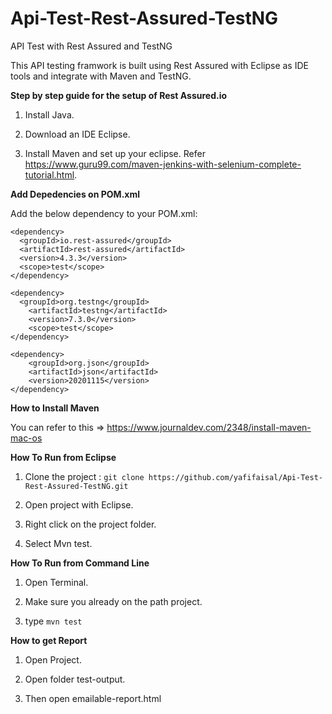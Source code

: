 # Api-Test-Rest-Assured-TestNG
API Test with Rest Assured and TestNG

This API testing framwork is built using Rest Assured with Eclipse as IDE tools and integrate with Maven and TestNG. 

**Step by step guide for the setup of Rest Assured.io**

1) Install Java. 

2) Download an IDE Eclipse.

3) Install Maven and set up your eclipse. Refer https://www.guru99.com/maven-jenkins-with-selenium-complete-tutorial.html.

**Add Depedencies on POM.xml**

Add the below dependency to your POM.xml:

```
<dependency>
  <groupId>io.rest-assured</groupId>
  <artifactId>rest-assured</artifactId>
  <version>4.3.3</version>
  <scope>test</scope>
</dependency>

<dependency>
  <groupId>org.testng</groupId>
	<artifactId>testng</artifactId>
	<version>7.3.0</version>
	<scope>test</scope>
</dependency>

<dependency>
	<groupId>org.json</groupId>
	<artifactId>json</artifactId>
	<version>20201115</version>
</dependency>
```

**How to Install Maven**

You can refer to this => https://www.journaldev.com/2348/install-maven-mac-os

**How To Run from Eclipse**

1) Clone the project : `git clone https://github.com/yafifaisal/Api-Test-Rest-Assured-TestNG.git`

2) Open project with Eclipse.

3) Right click on the project folder. 

4) Select Mvn test.

**How To Run from Command Line**

1) Open Terminal. 

2) Make sure you already on the path project.

3) type `mvn test`

**How to get Report**

1) Open Project. 

2) Open folder test-output.

3) Then open emailable-report.html
